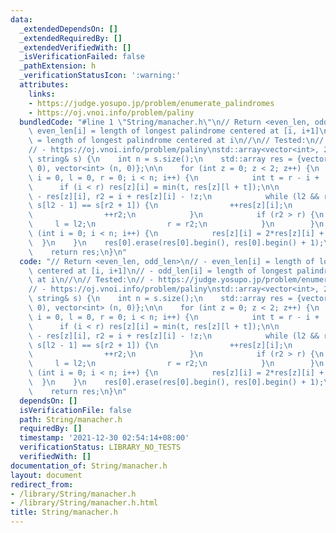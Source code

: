 ```yaml
---
data:
  _extendedDependsOn: []
  _extendedRequiredBy: []
  _extendedVerifiedWith: []
  _isVerificationFailed: false
  _pathExtension: h
  _verificationStatusIcon: ':warning:'
  attributes:
    links:
    - https://judge.yosupo.jp/problem/enumerate_palindromes
    - https://oj.vnoi.info/problem/paliny
  bundledCode: "#line 1 \"String/manacher.h\"\n// Return <even_len, odd_len>\n// -\
    \ even_len[i] = length of longest palindrome centered at [i, i+1]\n// - odd_len[i]\
    \ = length of longest palindrome centered at i\n//\n// Tested:\n// - https://judge.yosupo.jp/problem/enumerate_palindromes\n\
    // - https://oj.vnoi.info/problem/paliny\nstd::array<vector<int>, 2> manacher(const\
    \ string& s) {\n    int n = s.size();\n    std::array res = {vector<int> (n+1,\
    \ 0), vector<int> (n, 0)};\n\n    for (int z = 0; z < 2; z++) {\n        for (int\
    \ i = 0, l = 0, r = 0; i < n; i++) {\n            int t = r - i + !z;\n      \
    \      if (i < r) res[z][i] = min(t, res[z][l + t]);\n\n            int l2 = i\
    \ - res[z][i], r2 = i + res[z][i] - !z;\n            while (l2 && r2 + 1 < n &&\
    \ s[l2 - 1] == s[r2 + 1]) {\n                ++res[z][i];\n                --l2;\n\
    \                ++r2;\n            }\n            if (r2 > r) {\n           \
    \     l = l2;\n                r = r2;\n            }\n        }\n        for\
    \ (int i = 0; i < n; i++) {\n            res[z][i] = 2*res[z][i] + z;\n      \
    \  }\n    }\n    res[0].erase(res[0].begin(), res[0].begin() + 1);\n    res[0].pop_back();\n\
    \    return res;\n}\n"
  code: "// Return <even_len, odd_len>\n// - even_len[i] = length of longest palindrome\
    \ centered at [i, i+1]\n// - odd_len[i] = length of longest palindrome centered\
    \ at i\n//\n// Tested:\n// - https://judge.yosupo.jp/problem/enumerate_palindromes\n\
    // - https://oj.vnoi.info/problem/paliny\nstd::array<vector<int>, 2> manacher(const\
    \ string& s) {\n    int n = s.size();\n    std::array res = {vector<int> (n+1,\
    \ 0), vector<int> (n, 0)};\n\n    for (int z = 0; z < 2; z++) {\n        for (int\
    \ i = 0, l = 0, r = 0; i < n; i++) {\n            int t = r - i + !z;\n      \
    \      if (i < r) res[z][i] = min(t, res[z][l + t]);\n\n            int l2 = i\
    \ - res[z][i], r2 = i + res[z][i] - !z;\n            while (l2 && r2 + 1 < n &&\
    \ s[l2 - 1] == s[r2 + 1]) {\n                ++res[z][i];\n                --l2;\n\
    \                ++r2;\n            }\n            if (r2 > r) {\n           \
    \     l = l2;\n                r = r2;\n            }\n        }\n        for\
    \ (int i = 0; i < n; i++) {\n            res[z][i] = 2*res[z][i] + z;\n      \
    \  }\n    }\n    res[0].erase(res[0].begin(), res[0].begin() + 1);\n    res[0].pop_back();\n\
    \    return res;\n}\n"
  dependsOn: []
  isVerificationFile: false
  path: String/manacher.h
  requiredBy: []
  timestamp: '2021-12-30 02:54:14+08:00'
  verificationStatus: LIBRARY_NO_TESTS
  verifiedWith: []
documentation_of: String/manacher.h
layout: document
redirect_from:
- /library/String/manacher.h
- /library/String/manacher.h.html
title: String/manacher.h
---
```

